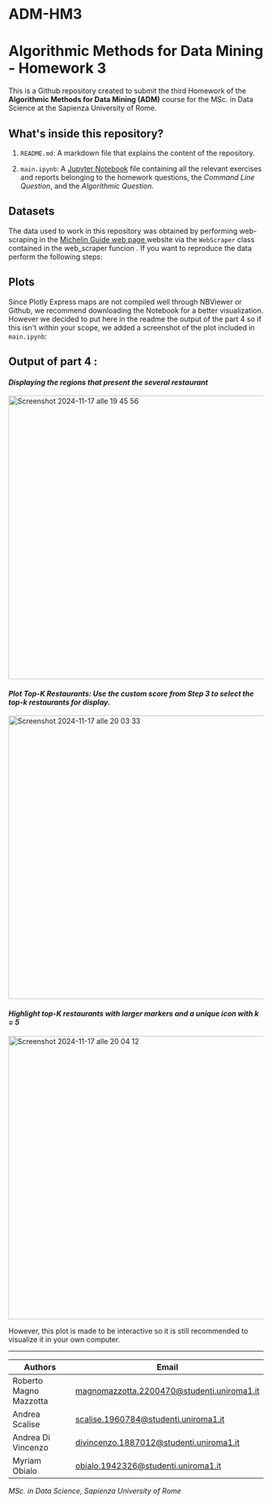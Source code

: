 # ADM-HM3

# Algorithmic Methods for Data Mining - Homework 3

 This is a Github repository created to submit the third Homework of the **Algorithmic Methods for Data Mining (ADM)** course for the MSc. in Data Science at the Sapienza University of Rome.


## What's inside this repository?

1. `README.md`: A markdown file that explains the content of the repository.

2. `main.ipynb`: A [Jupyter Notebook](https://github.com/robertomagno1/ADM-HM3/blob/main/main.ipynb) file containing all the relevant exercises and reports belonging to the homework questions, the *Command Line Question*, and the *Algorithmic Question*.

 ## Datasets

 The data used to work in this repository was obtained by performing web-scraping in the [Michelin Guide web page ](https://guide.michelin.com/en/it/restaurants) website via the `WebScraper` class contained in the web_scraper funcion . If you want to reproduce the data perform the following steps:



## Plots

Since Plotly Express maps are not compiled well through NBViewer or Github, we recommend downloading the Notebook for a better visualization. 
However we decided to put here in the readme the output of the part 4 so if this isn't within your scope, we added a screenshot of the plot included in `main.ipynb`:

## **Output of part 4 :**

#### *Displaying the regions that present the several restaurant*

<img width="560" alt="Screenshot 2024-11-17 alle 19 45 56" src="https://github.com/user-attachments/assets/ad1a8655-8c44-425e-8da2-61dfd958dd1f">

#### *Plot Top-K Restaurants: Use the custom score from Step 3 to select the top-k restaurants for display.*

<img width="560" alt="Screenshot 2024-11-17 alle 20 03 33" src="https://github.com/user-attachments/assets/f1ec48f6-26f5-4560-9c4c-78a0ed140921">

####  *Highlight top-K restaurants with larger markers and a unique icon with k = 5*

<img width="560" alt="Screenshot 2024-11-17 alle 20 04 12" src="https://github.com/user-attachments/assets/9b85c804-908b-4fb8-b286-ae2bf0f5826b">

 However, this plot is made to be interactive so it is still recommended to visualize it in your own computer.

---

| **Authors**          | **Email**                                      |
|-----------------------|-----------------------------------------------|
| Roberto Magno Mazzotta | magnomazzotta.2200470@studenti.uniroma1.it   |
| Andrea Scalise | scalise.1960784@studenti.uniroma1.it |
| Andrea Di Vincenzo | divincenzo.1887012@studenti.uniroma1.it |
| Myriam Obialo  | obialo.1942326@studenti.uniroma1.it  |

 

 *MSc. in Data Science, Sapienza University of Rome*


